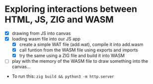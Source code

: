 # Exploring interactions between HTML, JS, ZIG and WASM

- [x] drawing from JS into canvas
- [x] loading wasm file into our JS app
  - [x] create a simple WAT file (add.wat), compile it into add.wasm
  - [x] call funtion from the WASM file using exports and imports
  - [x] try the same using a ZIG file and build it into WASM
- [ ] play with the memory of the WASM file to draw something into the canvas...

- To run this: `zig build && python3 -m http.server`

